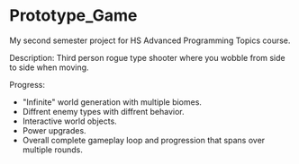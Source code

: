 # Prototype_Game
My second semester project for HS Advanced Programming Topics course.

Description:
 Third person rogue type shooter where you wobble from side to side when moving.
 
Progress:
 - "Infinite" world generation with multiple biomes.
 - Diffrent enemy types with diffrent behavior.
 - Interactive world objects.
 - Power upgrades.
 - Overall complete gameplay loop and progression that spans over multiple rounds.
